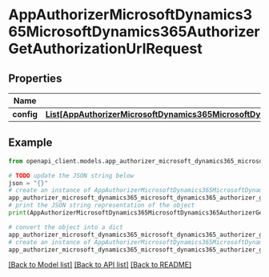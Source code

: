# AppAuthorizerMicrosoftDynamics365MicrosoftDynamics365AuthorizerGetAuthorizationUrlRequest


## Properties

Name | Type | Description | Notes
------------ | ------------- | ------------- | -------------
**config** | [**List[AppAuthorizerMicrosoftDynamics365MicrosoftDynamics365AuthorizerGetAuthorizationUrlRequestConfigInner]**](AppAuthorizerMicrosoftDynamics365MicrosoftDynamics365AuthorizerGetAuthorizationUrlRequestConfigInner.md) |  | [optional] 

## Example

```python
from openapi_client.models.app_authorizer_microsoft_dynamics365_microsoft_dynamics365_authorizer_get_authorization_url_request import AppAuthorizerMicrosoftDynamics365MicrosoftDynamics365AuthorizerGetAuthorizationUrlRequest

# TODO update the JSON string below
json = "{}"
# create an instance of AppAuthorizerMicrosoftDynamics365MicrosoftDynamics365AuthorizerGetAuthorizationUrlRequest from a JSON string
app_authorizer_microsoft_dynamics365_microsoft_dynamics365_authorizer_get_authorization_url_request_instance = AppAuthorizerMicrosoftDynamics365MicrosoftDynamics365AuthorizerGetAuthorizationUrlRequest.from_json(json)
# print the JSON string representation of the object
print(AppAuthorizerMicrosoftDynamics365MicrosoftDynamics365AuthorizerGetAuthorizationUrlRequest.to_json())

# convert the object into a dict
app_authorizer_microsoft_dynamics365_microsoft_dynamics365_authorizer_get_authorization_url_request_dict = app_authorizer_microsoft_dynamics365_microsoft_dynamics365_authorizer_get_authorization_url_request_instance.to_dict()
# create an instance of AppAuthorizerMicrosoftDynamics365MicrosoftDynamics365AuthorizerGetAuthorizationUrlRequest from a dict
app_authorizer_microsoft_dynamics365_microsoft_dynamics365_authorizer_get_authorization_url_request_from_dict = AppAuthorizerMicrosoftDynamics365MicrosoftDynamics365AuthorizerGetAuthorizationUrlRequest.from_dict(app_authorizer_microsoft_dynamics365_microsoft_dynamics365_authorizer_get_authorization_url_request_dict)
```
[[Back to Model list]](../README.md#documentation-for-models) [[Back to API list]](../README.md#documentation-for-api-endpoints) [[Back to README]](../README.md)


